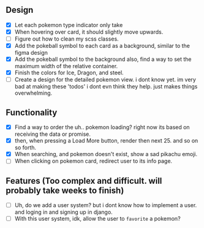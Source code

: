 ## Design

- [x] Let each pokemon type indicator only take 
- [x] When hovering over card, it should slightly move upwards.
- [ ] Figure out how to clean my scss classes.
- [x] Add the pokeball symbol to each card as a background, similar to the figma design
- [x] Add the pokeball symbol to the background also, find a way to set the maximum width of the relative container.
- [x] Finish the colors for Ice, Dragon, and steel.
- [ ] Create a design for the detailed pokemon view. i dont know yet. im very bad at making these 'todos' i dont evn think they help. just makes things overwhelming.

## Functionality

- [x] Find a way to order the uh.. pokemon loading? right now its based on receiving the data or promise.
- [x] then, when pressing a Load More button, render then next 25. and so on so forth. 
- [x] When searching, and pokemon doesn't exist, show a sad pikachu emoji.
- [ ] When clicking on pokemon card, redirect user to its info page.

## Features (Too complex and difficult. will probably take weeks to finish)

- [ ] Uh, do we add a user system? but i dont know how to implement a user. and loging in and signing up in django.
- [ ] With this user system, idk, allow the user to `favorite` a pokemon?